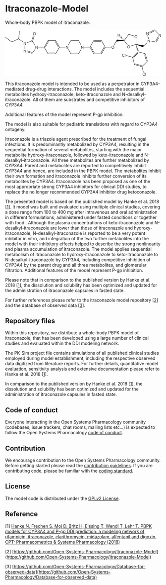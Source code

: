 # Itraconazole-Model
Whole-body PBPK model of itraconazole. 

<p align="center">
  <img src="Itraconazole.png">
</p> 
This itraconazole model is intended to be used as a perpetrator in CYP3A4-mediated drug-drug interactions. The model includes the sequential metabolites hydroxy-itraconazole, keto-itraconazole and N-desalkyl-itraconazole. All of them are substrates and competitive inhibitors of CYP3A4.

Additional features of the model represent P-gp inhibition.

The model is also suitable for pediatric translations with regard to CYP3A4 ontogeny.

Itraconazole is a triazole agent prescribed for the treatment of fungal infections. It is predominantly metabolized by CYP3A4, resulting in the sequential formation of several metabolites, starting with the major metabolite hydroxy-itraconazole, followed by keto-itraconazole and N-desalkyl-itraconazole. All three metabolites are further metabolized by CYP3A4. Parent and metabolites are reported to competitively inhibit CYP3A4 and hence, are included in the PBPK model. The metabolites inhibit their own formation and itraconazole inhibits further conversion of its metabolites by CYP3A4. Itraconazole has been proposed as one of the most appropriate strong CYP3A4 inhibitors for clinical DDI studies, to replace the no longer recommended CYP3A4 inhibitor drug ketoconazole. 

The presented model is based on the published model by Hanke et al. 2018 [[1](#reference)]. It model was built and evaluated using multiple clinical studies, covering a dose range from 100 to 400 mg after intravenous and oral administration in different formulations, administered under fasted conditions or together with food . Although the plasma concentrations of keto-itraconazole and N-desalkyl-itraconazole are lower than those of itraconazole and hydroxy-itraconazole, N-desalkyl-itraconazole is reported to be a very potent inhibitor in vitro, and integration of the two further metabolites into the model with their inhibitory effects helped to describe the strong nonlinearity and plasma accumulation of itraconazole. The model applies sequential metabolism of itraconazole to hydroxy-itraconazole to keto-itraconazole to N-desalkyl-itraconazole by CYP3A4, including competitive inhibition of CYP3A4 by the parent drug and all three metabolites, and glomerular filtration. Additional features of the model represent P-gp inhibition.

Please note that in comparison to the published version by Hanke et al. 2018 [[1](https://github.com/sfrechen/Itraconazole-Model/blob/master/README.md#reference)], the dissolution and solubility has been optimized and updated for the  administration of itraconazole capsules in fasted state.

For further references please refer to the itraconazole model repository [[2](#reference)] and the database of observed data [[3](#reference)].



## Repository files

Within this repository, we distribute a whole-body PBPK model of itraconazole, that has been developed using a large number of clinical studies and evaluated within the DDI modeling network.

The PK-Sim project file contains simulations of all published clinical studies employed during model establishment, including the respective observed data digitized from literature reports. For further details, quantitative model evaluation, sensitivity analysis and extensive documentation please refer to Hanke et al. 2018 [[1](#reference)].

In comparison to the published version by Hanke et al. 2018 [[1](#reference)], the dissolution and solubility has been optimized and updated for the administration of itraconazole capsules in fasted state.

## Code of conduct
Everyone interacting in the Open Systems Pharmacology community (codebases, issue trackers, chat rooms, mailing lists etc...) is expected to follow the Open Systems Pharmacology [code of conduct](https://github.com/Open-Systems-Pharmacology/Suite/blob/master/CODE_OF_CONDUCT.md#contributor-covenant-code-of-conduct).

## Contribution
We encourage contribution to the Open Systems Pharmacology community. Before getting started please read the [contribution guidelines](https://github.com/Open-Systems-Pharmacology/Suite/blob/master/CONTRIBUTING.md#ways-to-contribute). If you are contributing code, please be familiar with the [coding standard](https://github.com/Open-Systems-Pharmacology/Suite/blob/master/CODING_STANDARDS.md#visual-studio-settings).

## License
The model code is distributed under the [GPLv2 License](https://github.com/Open-Systems-Pharmacology/Suite/blob/develop/LICENSE).

## Reference
[1] [Hanke N, Frechen S, Moj D, Britz H, Eissing T, Wendl T, Lehr T. PBPK models for CYP3A4 and P-gp DDI prediction: a modeling network of rifampicin, itraconazole, clarithromycin, midazolam, alfentanil and digoxin. CPT: Pharmacometrics & Systems Pharmacology (2018)](https://ascpt.onlinelibrary.wiley.com/doi/abs/10.1002/psp4.12343)

[2] [https://github.com/Open-Systems-Pharmacology/Itraconazole-Model](https://github.com/Open-Systems-Pharmacology/Itraconazole-Model)

[3] [https://github.com/Open-Systems-Pharmacology/Database-for-observed-data](https://github.com/Open-Systems-Pharmacology/Database-for-observed-data)

